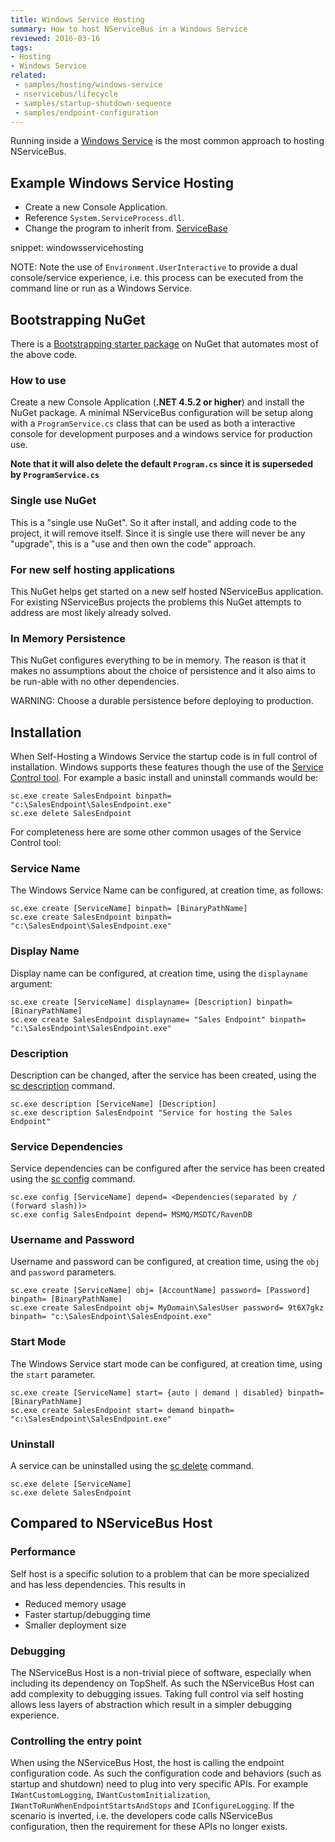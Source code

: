 ```yaml
---
title: Windows Service Hosting
summary: How to host NServiceBus in a Windows Service
reviewed: 2016-03-16
tags:
- Hosting
- Windows Service
related:
 - samples/hosting/windows-service
 - nservicebus/lifecycle
 - samples/startup-shutdown-sequence
 - samples/endpoint-configuration
---
```


Running inside a [Windows Service](https://msdn.microsoft.com/en-us/library/d56de412.aspx) is the most common approach to hosting NServiceBus.


## Example Windows Service Hosting

 * Create a new Console Application.
 * Reference `System.ServiceProcess.dll`.
 * Change the program to inherit from. [ServiceBase](https://msdn.microsoft.com/en-us/library/system.serviceprocess.servicebase.aspx)

snippet: windowsservicehosting

NOTE: Note the use of `Environment.UserInteractive` to provide a dual console/service experience, i.e. this process can be executed from the command line or run as a Windows Service.


## Bootstrapping NuGet

There is a [Bootstrapping starter package](https://www.nuget.org/packages/NServiceBus.Bootstrap.WindowsService) on NuGet that automates most of the above code.


### How to use

Create a new Console Application (**.NET 4.5.2 or higher**) and install the NuGet package. A minimal NServiceBus configuration will be setup along with a `ProgramService.cs` class that can be used as both a interactive console for development purposes and a windows service for production use.

**Note that it will also delete the default `Program.cs` since it is superseded by `ProgramService.cs`**


### Single use NuGet

This is a "single use NuGet". So it after install, and adding code to the project, it will remove itself. Since it is single use there will never be any "upgrade", this is a "use and then own the code" approach.


### For new self hosting applications

This NuGet helps get started on a new self hosted NServiceBus application. For existing NServiceBus projects the problems this NuGet attempts to address are most likely already solved.


### In Memory Persistence

This NuGet configures everything to be in memory. The reason is that it makes no assumptions about the choice of persistence and it also aims to be run-able with no other dependencies.

WARNING: Choose a durable persistence before deploying to production.


## Installation

When Self-Hosting a Windows Service the startup code is in full control of installation. Windows supports these features though the use of the [Service Control tool](https://technet.microsoft.com/en-us/library/cc754599.aspx). For example a basic install and uninstall commands would be:

    sc.exe create SalesEndpoint binpath= "c:\SalesEndpoint\SalesEndpoint.exe"
    sc.exe delete SalesEndpoint

For completeness here are some other common usages of the Service Control tool:


### Service Name

The Windows Service Name can be configured, at creation time, as follows:

    sc.exe create [ServiceName] binpath= [BinaryPathName]
    sc.exe create SalesEndpoint binpath= "c:\SalesEndpoint\SalesEndpoint.exe"


### Display Name

Display name can be configured, at creation time, using the `displayname` argument:

    sc.exe create [ServiceName] displayname= [Description] binpath= [BinaryPathName]
    sc.exe create SalesEndpoint displayname= "Sales Endpoint" binpath= "c:\SalesEndpoint\SalesEndpoint.exe"


### Description

Description can be changed, after the service has been created, using the [sc description](https://technet.microsoft.com/en-us/library/cc742069.aspx) command.

    sc.exe description [ServiceName] [Description]
    sc.exe description SalesEndpoint "Service for hosting the Sales Endpoint"


### Service Dependencies

Service dependencies can be configured after the service has been created using the [sc config](https://technet.microsoft.com/en-us/library/cc990290.aspx) command.

    sc.exe config [ServiceName] depend= <Dependencies(separated by / (forward slash))>
    sc.exe config SalesEndpoint depend= MSMQ/MSDTC/RavenDB


### Username and Password

Username and password can be configured, at creation time, using the `obj` and `password` parameters.

    sc.exe create [ServiceName] obj= [AccountName] password= [Password] binpath= [BinaryPathName]
    sc.exe create SalesEndpoint obj= MyDomain\SalesUser password= 9t6X7gkz binpath= "c:\SalesEndpoint\SalesEndpoint.exe"


### Start Mode

The Windows Service start mode can be configured, at creation time, using the `start` parameter.

    sc.exe create [ServiceName] start= {auto | demand | disabled} binpath= [BinaryPathName]
    sc.exe create SalesEndpoint start= demand binpath= "c:\SalesEndpoint\SalesEndpoint.exe"


### Uninstall

A service can be uninstalled using the [sc delete](https://technet.microsoft.com/en-us/library/cc742045.aspx) command.

    sc.exe delete [ServiceName]
    sc.exe delete SalesEndpoint


## Compared to NServiceBus Host


### Performance

Self host is a specific solution to a problem that can be more specialized and has less dependencies. This results in

 * Reduced memory usage
 * Faster startup/debugging time
 * Smaller deployment size


### Debugging

The NServiceBus Host is a non-trivial piece of software, especially when including its dependency on TopShelf. As such the NServiceBus Host can add complexity to debugging issues. Taking full control via self hosting allows less layers of abstraction which result in a simpler debugging experience.


### Controlling the entry point

When using the NServiceBus Host, the host is calling the endpoint configuration code. As such the configuration code and behaviors (such as startup and shutdown) need to plug into very specific APIs. For example `IWantCustomLogging`, `IWantCustomInitialization`, `IWantToRunWhenEndpointStartsAndStops` and `IConfigureLogging`. If the scenario is inverted, i.e. the developers code calls NServiceBus configuration, then the requirement for these APIs no longer exists.
